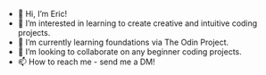 - 👋 Hi, I’m Eric!
- 👀 I’m interested in learning to create creative and intuitive coding projects.
- 🌱 I’m currently learning foundations via The Odin Project.
- 💞️ I’m looking to collaborate on any beginner coding projects.
- 📫 How to reach me - send me a DM!

<!---
ehand88/ehand88 is a ✨ special ✨ repository because its `README.md` (this file) appears on your GitHub profile.
You can click the Preview link to take a look at your changes.
--->
